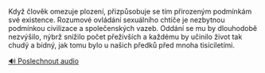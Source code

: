 
Když člověk omezuje plození, přizpůsobuje se tím přirozeným podmínkám své existence. Rozumové ovládání sexuálního chtíče je nezbytnou podmínkou civilizace a společenských vazeb. Oddání se mu by dlouhodobě nezvýšilo, nýbrž snížilo počet přeživších a každému by učinilo život tak chudý a bídný, jak tomu bylo u našich předků před mnoha tisíciletími.

[🔊 Poslechnout audio](/data/7-paragraphs/audio/chapter_133/para_003-Kdy-lovk-omezuje-plozen-pizpsobuje-se-tm-p.mp3)
